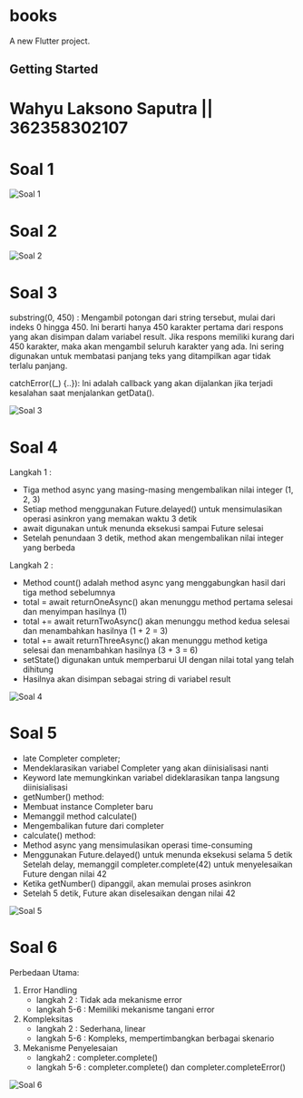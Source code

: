 # books

A new Flutter project.

## Getting Started

# Wahyu Laksono Saputra || 362358302107

# Soal 1
![Soal 1](assets/praktikum/soal1.png)

# Soal 2
![Soal 2](assets/praktikum/soal2.png)

# Soal 3
substring(0, 450) : Mengambil potongan dari string tersebut, mulai dari indeks 0 hingga 450. Ini berarti hanya 450 karakter pertama dari respons yang akan disimpan dalam variabel result. Jika respons memiliki kurang dari 450 karakter, maka akan mengambil seluruh karakter yang ada. Ini sering digunakan untuk membatasi panjang teks yang ditampilkan agar tidak terlalu panjang.

catchError((_) {..}): Ini adalah callback yang akan dijalankan jika terjadi kesalahan saat menjalankan getData().

![Soal 3](assets/praktikum/soal3.png)

# Soal 4
Langkah 1 :
- Tiga method async yang masing-masing mengembalikan nilai integer (1, 2, 3)
- Setiap method menggunakan Future.delayed() untuk mensimulasikan operasi asinkron yang memakan waktu 3 detik
- await digunakan untuk menunda eksekusi sampai Future selesai
- Setelah penundaan 3 detik, method akan mengembalikan nilai integer yang berbeda

Langkah 2 :
- Method count() adalah method async yang menggabungkan hasil dari tiga method sebelumnya
- total = await returnOneAsync() akan menunggu method pertama selesai dan menyimpan hasilnya (1)
- total += await returnTwoAsync() akan menunggu method kedua selesai dan menambahkan hasilnya (1 + 2 = 3)
- total += await returnThreeAsync() akan menunggu method ketiga selesai dan menambahkan hasilnya (3 + 3 = 6)
- setState() digunakan untuk memperbarui UI dengan nilai total yang telah dihitung
- Hasilnya akan disimpan sebagai string di variabel result

![Soal 4](assets/praktikum/soal4.png)

# Soal 5
- late Completer completer;
- Mendeklarasikan variabel Completer yang akan diinisialisasi nanti
- Keyword late memungkinkan variabel dideklarasikan tanpa langsung diinisialisasi
- getNumber() method:
- Membuat instance Completer baru
- Memanggil method calculate()
- Mengembalikan future dari completer
- calculate() method:
- Method async yang mensimulasikan operasi time-consuming
- Menggunakan Future.delayed() untuk menunda eksekusi selama 5 detik Setelah delay, memanggil completer.complete(42) untuk menyelesaikan Future dengan nilai 42
- Ketika getNumber() dipanggil, akan memulai proses asinkron
- Setelah 5 detik, Future akan diselesaikan dengan nilai 42

![Soal 5](assets/praktikum/soal5.png)

# Soal 6
Perbedaan Utama:
1. Error Handling
    - langkah 2 : Tidak ada mekanisme error
    - langkah 5-6 : Memiliki mekanisme tangani error
2. Kompleksitas
    - langkah 2 : Sederhana, linear
    - langkah 5-6 : Kompleks, mempertimbangkan berbagai skenario
3. Mekanisme Penyelesaian
    - langkah2 : completer.complete()
    - langkah 5-6 : completer.complete() dan completer.completeError()

![Soal 6](assets/praktikum/soal6.png)